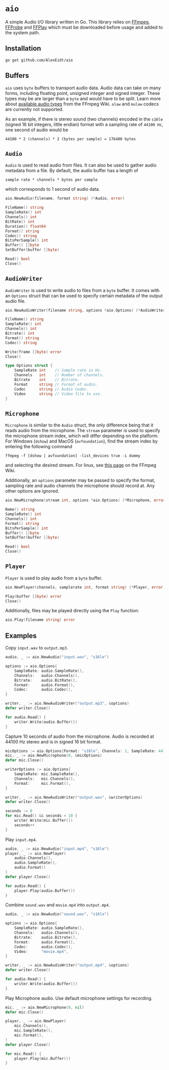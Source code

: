 # `aio`

A simple Audio I/O library written in Go. This library relies on [FFmpeg](https://www.ffmpeg.org/), [FFProbe](https://ffmpeg.org/ffprobe.html) and [FFPlay](https://ffmpeg.org/ffplay.html) which must be downloaded before usage and added to the system path.

## Installation

```
go get github.com/AlexEidt/aio
```

## Buffers

`aio` uses `byte` buffers to transport audio data. Audio data can take on many forms, including floating point, unsigned integer and signed integer. These types may be are larger than a `byte` and would have to be split. Learn more about [available audio types](https://trac.ffmpeg.org/wiki/audio%20types) from the FFmpeg Wiki. `alaw` and `mulaw` codecs are currently not supported.

As an example, if there is stereo sound (two channels) encoded in the `s16le` (signed 16 bit integers, little endian) format with a sampling rate of `44100 Hz`, one second of audio would be

```
44100 * 2 (channels) * 2 (bytes per sample) = 176400 bytes
```

## `Audio`

`Audio` is used to read audio from files. It can also be used to gather audio metadata from a file. By default, the audio buffer has a length of

```
sample rate * channels * bytes per sample
```

which corresponds to 1 second of audio data.

```go
aio.NewAudio(filename, format string) (*Audio, error)

FileName() string
SampleRate() int
Channels() int
BitRate() int
Duration() float64
Format() string
Codec() string
BitsPerSample() int
Buffer() []byte
SetBuffer(buffer []byte)

Read() bool
Close()
```

## `AudioWriter`

`AudioWriter` is used to write audio to files from a `byte` buffer. It comes with an `Options` struct that can be used to specify certain metadata of the output audio file.

```go
aio.NewAudioWriter(filename string, options *aio.Options) (*AudioWriter, error)

FileName() string
SampleRate() int
Channels() int
Bitrate() int
Format() string
Codec() string

Write(frame []byte) error
Close()
```

```go
type Options struct {
	SampleRate int    // Sample rate in Hz.
	Channels   int    // Number of channels.
	Bitrate    int    // Bitrate.
	Format     string // Format of audio.
	Codec      string // Audio Codec.
	Video      string // Video file to use.
}
```

## `Microphone`

`Microphone` is similar to the `Audio` struct, the only difference being that it reads audio from the microphone. The `stream` parameter is used to specify the microphone stream index, which will differ depending on the platform. For Windows (`dshow`) and MacOS (`avfoundation`), find the stream index by entering the following command

```
ffmpeg -f [dshow | avfoundation] -list_devices true -i dummy
```

and selecting the desired stream. For linux, see [this page](https://trac.ffmpeg.org/wiki/Capture/PulseAudio) on the FFmpeg Wiki.

Additionally, an `options` parameter may be passed to specify the format, sampling rate and audio channels the microphone should record at. Any other options are ignored.

```go
aio.NewMicrophone(stream int, options *aio.Options) (*Microphone, error)

Name() string
SampleRate() int
Channels() int
Format() string
BitsPerSample() int
Buffer() []byte
SetBuffer(buffer []byte)

Read() bool
Close()
```

## `Player`

`Player` is used to play audio from a `byte` buffer.

```go
aio.NewPlayer(channels, samplerate int, format string) (*Player, error)

Play(buffer []byte) error
Close()
```

Additionally, files may be played directly using the `Play` function:

```go
aio.Play(filename string) error
```

## Examples

Copy `input.wav` to `output.mp3`.

```go
audio, _ := aio.NewAudio("input.wav", "s16le")

options := aio.Options{
	SampleRate: audio.SampleRate(),
	Channels:   audio.Channels(),
	Bitrate:    audio.BitRate(),
	Format:     audio.Format(),
	Codec:      audio.Codec(),
}

writer, _ := aio.NewAudioWriter("output.mp3", &options)
defer writer.Close()

for audio.Read() {
	writer.Write(audio.Buffer())
}
```

Capture 10 seconds of audio from the microphone. Audio is recorded at 44100 Hz stereo and is in signed 16 bit format.

```go
micOptions := aio.Options{Format: "s16le", Channels: 2, SampleRate: 44100}
mic, _ := aio.NewMicrophone(0, &micOptions)
defer mic.Close()

writerOptions := aio.Options{
	SampleRate: mic.SampleRate(),
	Channels:   mic.Channels(),
	Format:     mic.Format(),
}

writer, _ := aio.NewAudioWriter("output.wav", &writerOptions)
defer writer.Close()

seconds := 0
for mic.Read() && seconds < 10 {
	writer.Write(mic.Buffer())
	seconds++
}
```

Play `input.mp4`.

```go
audio, _ := aio.NewAudio("input.mp4", "s16le")
player, _ := aio.NewPlayer(
	audio.Channels(),
	audio.SampleRate(),
	audio.Format()
)
defer player.Close()

for audio.Read() {
	player.Play(audio.Buffer())
}
```

Combine `sound.wav` and `movie.mp4` into `output.mp4`.

```go
audio, _ := aio.NewAudio("sound.wav", "s16le")

options := aio.Options{
	SampleRate: audio.SampleRate(),
	Channels:   audio.Channels(),
	Bitrate:    audio.Bitrate(),
	Format:     audio.Format(),
	Codec:      audio.Codec(),
	Video:      "movie.mp4",
}

writer, _ := aio.NewAudioWriter("output.mp4", &options)
defer writer.Close()

for audio.Read() {
	writer.Write(audio.Buffer())
}
```

Play Microphone audio. Use default microphone settings for recording.

```go
mic, _ := aio.NewMicrophone(0, nil)
defer mic.Close()

player, _ := aio.NewPlayer(
	mic.Channels(),
	mic.SampleRate(),
	mic.Format(),
)
defer player.Close()

for mic.Read() {
	player.Play(mic.Buffer())
}
```